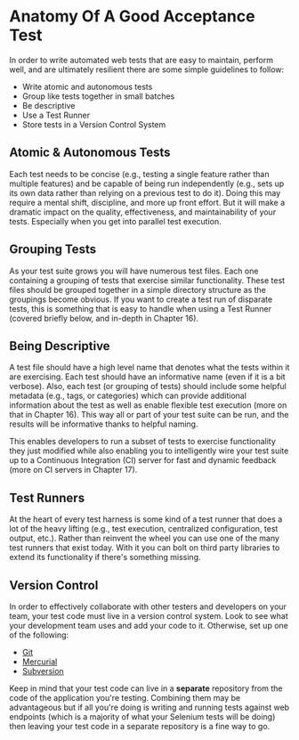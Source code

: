 # Anatomy Of A Good Acceptance Test

In order to write automated web tests that are easy to maintain, perform well, and are ultimately resilient there are some simple guidelines to follow:

+ Write atomic and autonomous tests
+ Group like tests together in small batches
+ Be descriptive
+ Use a Test Runner
+ Store tests in a Version Control System

## Atomic & Autonomous Tests

Each test needs to be concise (e.g., testing a single feature rather than multiple features) and be capable of being run independently (e.g., sets up its own data rather than relying on a previous test to do it). Doing this may require a mental shift, discipline, and more up front effort. But it will make a dramatic impact on the quality, effectiveness, and maintainability of your tests. Especially when you get into parallel test execution.

## Grouping Tests

As your test suite grows you will have numerous test files. Each one containing a grouping of tests that exercise similar functionality. These test files should be grouped together in a simple directory structure as the groupings become obvious. If you want to create a test run of disparate tests, this is something that is easy to handle when using a Test Runner (covered briefly below, and in-depth in Chapter 16).

## Being Descriptive

A test file should have a high level name that denotes what the tests within it are exercising. Each test should have an informative name (even if it is a bit verbose). Also, each test (or grouping of tests) should include some helpful metadata (e.g., tags, or categories) which can provide additional information about the test as well as enable flexible test execution (more on that in Chapter 16). This way all or part of your test suite can be run, and the results will be informative thanks to helpful naming.

This enables developers to run a subset of tests to exercise functionality they just modified while also enabling you to intelligently wire your test suite up to a Continuous Integration (CI) server for fast and dynamic feedback (more on CI servers in Chapter 17).

## Test Runners

At the heart of every test harness is some kind of a test runner that does a lot of the heavy lifting (e.g., test execution, centralized configuration, test output, etc.). Rather than reinvent the wheel you can use one of the many test runners that exist today. With it you can bolt on third party libraries to extend its functionality if there's something missing.

## Version Control

In order to effectively collaborate with other testers and developers on your team, your test code must live in a version control system. Look to see what your development team uses and add your code to it. Otherwise, set up one of the following:

+ [Git](http://git-scm.com/)
+ [Mercurial](https://www.mercurial-scm.org/)
+ [Subversion](http://subversion.apache.org/)

Keep in mind that your test code can live in a __separate__ repository from the code of the application you're testing. Combining them may be advantageous but if all you're doing is writing and running tests against web endpoints (which is a majority of what your Selenium tests will be doing) then leaving your test code in a separate repository is a fine way to go.

